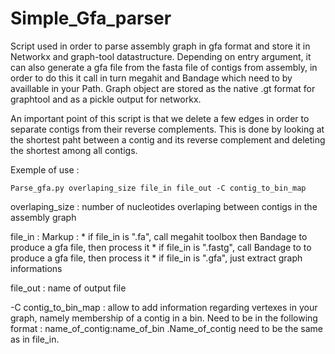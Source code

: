 # Simple_Gfa_parser

Script used in order to parse assembly graph in gfa format and store it in Networkx and graph-tool datastructure.
Depending on entry argument, it can also generate a gfa file from the fasta file of contigs from assembly, in order to do this it call in turn megahit and Bandage which need to by availlable in your Path. Graph object are stored as the native .gt format for graphtool and as a pickle output for networkx. 

An important point of this script is that we delete a few edges in order to separate contigs from their reverse complements. This is done by looking at the shortest paht between a contig and its reverse complement and deleting the shortest among all contigs. 

Exemple of use : 
```
Parse_gfa.py overlaping_size file_in file_out -C contig_to_bin_map
```
overlaping_size :  number of nucleotides overlaping between contigs in the assembly graph

file_in : Markup : * if file_in is ".fa", call megahit toolbox then Bandage to produce a gfa file, then process it
          * if file_in is ".fastg", call Bandage to to produce a gfa file, then process it
          * if file_in is ".gfa", just extract graph informations

file_out : name of output file

-C contig_to_bin_map : allow to add information regarding vertexes in your graph, namely membership of a contig in a bin. Need to be in the following format : name_of_contig:name_of_bin .Name_of_contig need to be the same as in file_in. 
    

